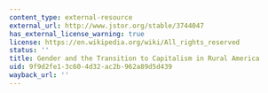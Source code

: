 ```yaml
---
content_type: external-resource
external_url: http://www.jstor.org/stable/3744047
has_external_license_warning: true
license: https://en.wikipedia.org/wiki/All_rights_reserved
status: ''
title: Gender and the Transition to Capitalism in Rural America
uid: 9f9d2fe1-3c60-4d32-ac2b-962a89d5d439
wayback_url: ''
---
```

